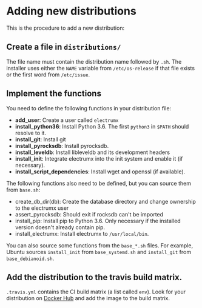 # Adding new distributions
This is the procedure to add a new distribution:
## Create a file in `distributions/`
The file name must contain the distribution name followed by `.sh`. The installer uses either the `NAME` variable from `/etc/os-release`
if that file exists or the first word from `/etc/issue`. 
## Implement the functions
You need to define the following functions in your distribution file:
- **add_user**: Create a user called `electrumx`
- **install_python36**: Install Python 3.6. The first `python3` in `$PATH` should resolve to it.
- **install_git**: Install git
- **install_pyrocksdb**: Install pyrocksdb.
- **install_leveldb**: Install libleveldb and its development headers
- **install_init**: Integrate electrumx into the init system and enable it (if necessary).
- **install_script_dependencies**: Install wget and openssl (if available).

The following functions also need to be defined, but you can source them from `base.sh`:
- create_db_dir(db): Create the database directory and change ownership to the electrumx user
- assert_pyrocksdb: Should exit if rocksdb can't be imported
- install_pip: Install pip to Python 3.6. Only necessary if the installed version doesn't already contain pip.
- install_electrumx: Install electrumx to `/usr/local/bin`.

You can also source some functions from the `base_*.sh` files. For example, Ubuntu sources `install_init` from `base_systemd.sh`
and `install_git` from `base_debianoid.sh`.
## Add the distribution to the travis build matrix.
`.travis.yml` contains the CI build matrix (a list called `env`). Look for your distribution on [Docker Hub](https://hub.docker.com/)
and add the image to the build matrix.
